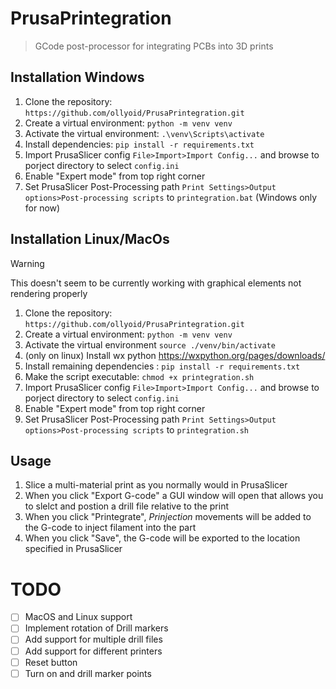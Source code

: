 # PrusaPrintegration
> GCode post-processor for integrating PCBs into 3D prints

## Installation Windows
1. Clone the repository: `https://github.com/ollyoid/PrusaPrintegration.git`
2. Create a virtual environment: `python -m venv venv`
3. Activate the virtual environment: `.\venv\Scripts\activate`
4. Install dependencies: `pip install -r requirements.txt`
5. Import PrusaSlicer config `File>Import>Import Config...` and browse to porject directory to select `config.ini`
6. Enable "Expert mode" from top right corner
6. Set PrusaSlicer Post-Processing path `Print Settings>Output options>Post-processing scripts` to `printegration.bat` (Windows only for now)

## Installation Linux/MacOs
> [!WARNING]  
> This doesn't seem to be currently working with graphical elements not rendering properly
1. Clone the repository: `https://github.com/ollyoid/PrusaPrintegration.git`
2. Create a virtual environment: `python -m venv venv`
3. Activate the virtual environment `source ./venv/bin/activate`
4. (only on linux) Install wx python https://wxpython.org/pages/downloads/
5. Install remaining dependencies : `pip install -r requirements.txt`
6. Make the script executable: `chmod +x printegration.sh`
7. Import PrusaSlicer config `File>Import>Import Config...` and browse to porject directory to select `config.ini`
8. Enable "Expert mode" from top right corner
9. Set PrusaSlicer Post-Processing path `Print Settings>Output options>Post-processing scripts` to `printegration.sh` 


## Usage
1. Slice a multi-material print as you normally would in PrusaSlicer
2. When you click "Export G-code" a GUI window will open that allows you to slelct and postion a drill file relative to the print
3. When you click "Printegrate", _Prinjection_ movements will be added to the G-code to inject filament into the part
4. When you click "Save", the G-code will be exported to the location specified in PrusaSlicer

# TODO
- [ ] MacOS and Linux support
- [ ] Implement rotation of Drill markers
- [ ] Add support for multiple drill files
- [ ] Add support for different printers
- [ ] Reset button
- [ ] Turn on and drill marker points